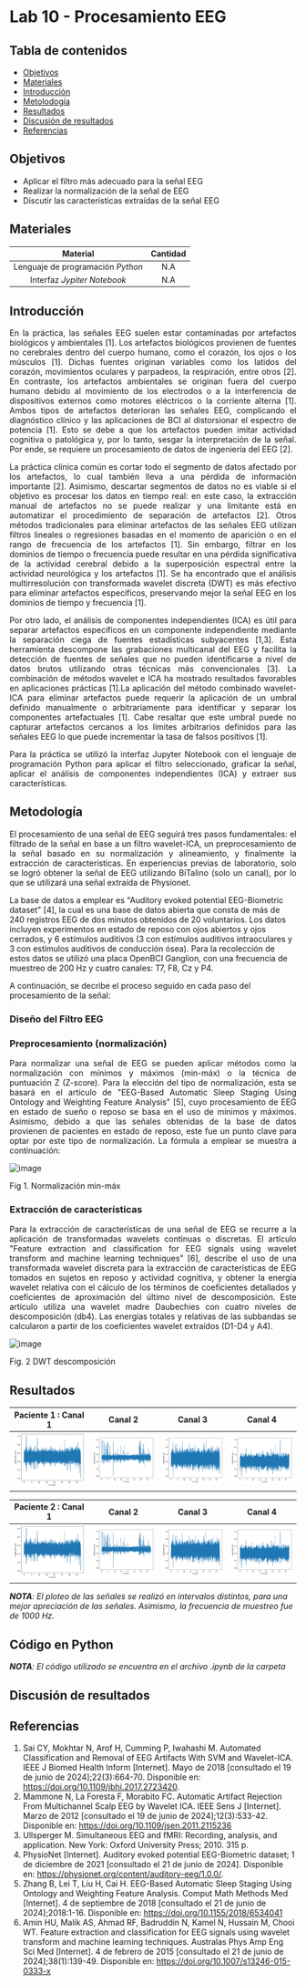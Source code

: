 # Lab 10 - Procesamiento EEG

## Tabla de contenidos
- [Objetivos](#objetivos)
- [Materiales](#materiales)
- [Introducción](#introducción)
- [Metolodogía](#metodología)
- [Resultados](#resultados)
- [Discusión de resultados](#Discusión-de-resultados)
- [Referencias](#referencias)


##  Objetivos
- Aplicar el filtro más adecuado para la señal EEG
- Realizar la normalización de la señal de EEG
- Discutir las características extraídas de la señal EEG 

## Materiales
| Material | Cantidad |
|:--------------:|:--------------:|
| Lenguaje de programación *Python* | N.A | 
| Interfaz *Jypiter Notebook* | N.A | 

## Introducción

<p align="justify">
En la práctica, las señales EEG suelen estar contaminadas por artefactos biológicos y ambientales [1]. Los artefactos biológicos provienen de fuentes no cerebrales dentro del cuerpo humano, como el corazón, los ojos o los músculos [1]. Dichas fuentes originan variables como los latidos del corazón, movimientos oculares y parpadeos, la respiración, entre otros [2]. En contraste, los artefactos ambientales se originan fuera del cuerpo humano debido al movimiento de los electrodos o a la interferencia de dispositivos externos como motores eléctricos o la corriente alterna [1]. Ambos tipos de artefactos deterioran las señales EEG, complicando el diagnóstico clínico y las aplicaciones de BCI al distorsionar el espectro de potencia [1]. Esto se debe a que los artefactos pueden imitar actividad cognitiva o patológica y, por lo tanto, sesgar la interpretación de la señal. Por ende, se requiere un procesamiento de datos de ingeniería del EEG [2]. </p>

<p align="justify">
La práctica clínica común es cortar todo el segmento de datos afectado por los artefactos, lo cual también lleva a una pérdida de información importante [2]. Asimismo, descartar segmentos de datos no es viable si el objetivo es procesar los datos en tiempo real: en este caso, la extracción manual de artefactos no se puede realizar y una limitante está en automatizar el procedimiento de separación de artefactos [2]. Otros métodos tradicionales para eliminar artefactos de las señales EEG utilizan filtros lineales o regresiones basadas en el momento de aparición o en el rango de frecuencia de los artefactos [1]. Sin embargo, filtrar en los dominios de tiempo o frecuencia puede resultar en una pérdida significativa de la actividad cerebral debido a la superposición espectral entre la actividad neurológica y los artefactos [1]. Se ha encontrado que el análisis multirresolución con transformada wavelet discreta (DWT) es más efectivo para eliminar artefactos específicos, preservando mejor la señal EEG en los dominios de tiempo y frecuencia [1]. 
</p>

<p align="justify">
Por otro lado, el análisis de componentes independientes (ICA) es útil para separar artefactos específicos en un componente independiente mediante la separación ciega de fuentes estadísticas subyacentes [1,3]. Esta herramienta descompone las grabaciones multicanal del EEG y facilita la detección de fuentes de señales que no pueden identificarse a nivel de datos brutos utilizando otras técnicas más convencionales [3]. La combinación de métodos wavelet e ICA ha mostrado resultados favorables en aplicaciones prácticas [1].La aplicación del método combinado wavelet-ICA para eliminar artefactos puede requerir la aplicación de un umbral definido manualmente o arbitrariamente para identificar y separar los componentes artefactuales [1]. Cabe resaltar que este umbral puede no capturar artefactos cercanos a los límites arbitrarios definidos para las señales EEG lo que puede incrementar la tasa de falsos positivos [1]. 
</p>

<p align="justify">
Para la práctica se utilizó la interfaz Jupyter Notebook con el lenguaje de programación Python para aplicar el filtro seleccionado, graficar la señal, aplicar el análisis de componentes independientes (ICA) y extraer sus características.
</p>

## Metodología
<p align="justify">
El procesamiento de una señal de EEG seguirá tres pasos fundamentales: el filtrado de la señal en base a un filtro wavelet-ICA, un preprocesamiento de la señal basado en su normalización y alineamiento, y finalmente la extracción de características. 
En experiencias previas de laboratorio, solo se logró obtener la señal de EEG utilizando BiTalino (solo un canal), por lo que se utilizará una señal extraída de Physionet.
</p>

La base de datos a emplear es "Auditory evoked potential EEG-Biometric dataset" [4], la cual es una base de datos abierta que consta de más de 240 registros EEG de dos minutos obtenidos de 20 voluntarios. Los datos incluyen experimentos en estado de reposo con ojos abiertos y ojos cerrados, y 6 estímulos auditivos (3 con estímulos auditivos intraoculares y 3 con estímulos auditivos de conducción ósea). Para la recolección de estos datos se utilizó una placa OpenBCI Ganglion, con una frecuencia de muestreo de 200 Hz y cuatro canales: T7, F8, Cz y P4.

A continuación, se decribe el proceso seguido en cada paso del procesamiento de la señal: 

### Diseño del Filtro EEG

<p align="justify">

</p>

### Preprocesamiento (normalización)
<p align="justify">
Para normalizar una señal de EEG se pueden aplicar métodos como la normalización con mínimos y máximos (min-máx) o la técnica de puntuación Z (Z-score). Para la elección del tipo de normalización, esta se basará en el artículo de "EEG-Based Automatic Sleep Staging Using Ontology and Weighting Feature Analysis" [5], cuyo procesamiento de EEG en estado de sueño o reposo se basa en el uso de mínimos y máximos. Asimismo, debido a que las señales obtenidas de la base de datos provienen de pacientes en estado de reposo, este fue un punto clave para optar por este tipo de normalización. La fórmula a emplear se muestra a continuación: 
</p>

![image](https://github.com/Firestorm12344/ISB-Grupo4/assets/164531550/aec99a61-72d4-49f9-ba24-8ff634c79878)

Fig 1. Normalización min-máx

### Extracción de características
<p align="justify">
Para la extracción de características de una señal de EEG se recurre a la aplicación de transformadas wavelets continuas o discretas. El artículo "Feature extraction and classification for EEG signals using wavelet transform and machine learning techniques" [6], describe el uso de una transformada wavelet discreta para la extracción de características de EEG tomados en sujetos en reposo y actividad cognitiva, y obtener la energía wavelet relativa con el cálculo de los términos de coeficientes detallados y coeficientes de aproximación del último nivel de descomposición. Este artículo utiliza una wavelet madre Daubechies con cuatro niveles de descomposición (db4). Las energías totales y relativas de las subbandas se calcularon a partir de los coeficientes wavelet extraídos (D1-D4 y A4).

![image](https://github.com/Firestorm12344/ISB-Grupo4/assets/164531550/f42bbbd4-bb81-492b-8588-1600a32b2551)

Fig. 2 DWT descomposición
</p>

## Resultados

| Paciente 1 : Canal 1 | Canal 2 | Canal 3 | Canal 4 |
| --- | --- | --- | --- | 
|    ![alt text](image-6.png) | ![alt text](image-2.png) | ![alt text](image-4.png) | ![alt text](image-5.png) |

| Paciente 2 : Canal 1 | Canal 2 | Canal 3 | Canal 4 |
| --- | --- | --- | --- | 
|    ![alt text](image-6.png) | ![alt text](image-2.png) | ![alt text](image-4.png) | ![alt text](image-5.png) |


***NOTA**: El ploteo de las señales se realizó en intervalos distintos, para una mejor apreciación de las señales. Asimismo, la frecuencia de muestreo fue de 1000 Hz.*


## Código en Python

***NOTA**: El código utilizado se encuentra en el archivo .ipynb de la carpeta*


## Discusión de resultados



## Referencias
1. Sai CY, Mokhtar N, Arof H, Cumming P, Iwahashi M. Automated Classification and Removal of EEG Artifacts With SVM and Wavelet-ICA. IEEE J Biomed Health Inform [Internet]. Mayo de 2018 [consultado el 19 de junio de 2024];22(3):664-70. Disponible en: https://doi.org/10.1109/jbhi.2017.2723420.
2. Mammone N, La Foresta F, Morabito FC. Automatic Artifact Rejection From Multichannel Scalp EEG by Wavelet ICA. IEEE Sens J [Internet]. Marzo de 2012 [consultado el 19 de junio de 2024];12(3):533-42. Disponible en: https://doi.org/10.1109/jsen.2011.2115236
3. Ullsperger M. Simultaneous EEG and fMRI: Recording, analysis, and application. New York: Oxford University Press; 2010. 315 p.
4. PhysioNet [Internet]. Auditory evoked potential EEG-Biometric dataset; 1 de diciembre de 2021 [consultado el 21 de junio de 2024]. Disponible en: https://physionet.org/content/auditory-eeg/1.0.0/.
5. Zhang B, Lei T, Liu H, Cai H. EEG-Based Automatic Sleep Staging Using Ontology and Weighting Feature Analysis. Comput Math Methods Med [Internet]. 4 de septiembre de 2018 [consultado el 21 de junio de 2024];2018:1-16. Disponible en: https://doi.org/10.1155/2018/6534041
6. Amin HU, Malik AS, Ahmad RF, Badruddin N, Kamel N, Hussain M, Chooi WT. Feature extraction and classification for EEG signals using wavelet transform and machine learning techniques. Australas Phys Amp Eng Sci Med [Internet]. 4 de febrero de 2015 [consultado el 21 de junio de 2024];38(1):139-49. Disponible en: https://doi.org/10.1007/s13246-015-0333-x
